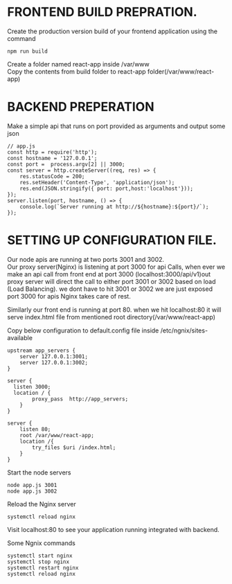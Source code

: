 # FRONTEND BUILD PREPRATION.
Create the production version build of your frontend application using the command
```
npm run build
```
Create a folder named react-app inside /var/www<br/>
Copy the contents from build folder to react-app folder(/var/www/react-app)


# BACKEND PREPERATION
Make a simple api that runs on port provided as arguments and output some json

```
// app.js
const http = require('http');
const hostname = '127.0.0.1';
const port =  process.argv[2] || 3000;
const server = http.createServer((req, res) => {
	res.statusCode = 200;
    res.setHeader('Content-Type', 'application/json');
    res.end(JSON.stringify({ port: port,host:'localhost'}));
});
server.listen(port, hostname, () => {
	console.log(`Server running at http://${hostname}:${port}/`);
});
```

# SETTING UP CONFIGURATION FILE.
Our node apis are running at two ports 3001 and 3002.<br/>
Our proxy server(Nginx) is listening at port 3000 for api Calls, when ever we make an api call from front end at port 3000 (localhost:3000/api/v1)out proxy server will direct the call to either port 3001 or 3002 based on load (Load Balancing). we dont have to hit 3001 or 3002 we are just exposed port 3000 for apis Nginx takes care of rest.<br/>

Similarly our front end is running at port 80. when we hit localhost:80 it will serve index.html file
from mentioned root directory(/var/www/react-app)<br/>


Copy below configuration to default.config file inside  /etc/ngnix/sites-available

```
upstream app_servers {
    server 127.0.0.1:3001;
    server 127.0.0.1:3002;
}

server {
  listen 3000;
  location / {
        proxy_pass  http://app_servers;
    }
}

server {
    listen 80;
    root /var/www/react-app;
    location /{
    	try_files $uri /index.html;
    }
}
```


Start the node servers
```
node app.js 3001
node app.js 3002
```

Reload the Nginx server
```
systemctl reload nginx
```
Visit localhost:80 to see your application running integrated with backend.<br/>

Some Ngnix commands
```
systemctl start nginx
systemctl stop nginx
systemctl restart nginx
systemctl reload nginx
```